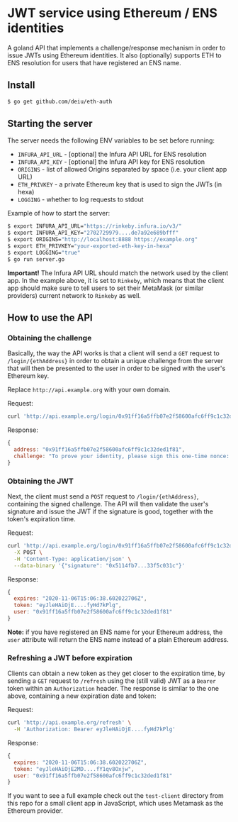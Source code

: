 # JWT service using Ethereum / ENS identities

A goland API that implements a challenge/response mechanism in order to 
issue JWTs using Ethereum identities. It also (optionally) supports ETH to ENS 
resolution for users that have registered an ENS name.

## Install

```bash
$ go get github.com/deiu/eth-auth
```

## Starting the server

The server needs the following ENV variables to be set before running:
* `INFURA_API_URL` - [optional] the Infura API URL for ENS resolution
* `INFURA_API_KEY` - [optional] the Infura API key for ENS resolution
* `ORIGINS` - list of allowed Origins separated by space (i.e. your client app URL)
* `ETH_PRIVKEY` - a private Ethereum key that is used to sign the JWTs (in hexa)
* `LOGGING` - whether to log requests to stdout

Example of how to start the server:

```bash
$ export INFURA_API_URL="https://rinkeby.infura.io/v3/"
$ export INFURA_API_KEY="2702729979....de7a92e689bfff"
$ export ORIGINS="http://localhost:8888 https://example.org"
$ export ETH_PRIVKEY="your-exported-eth-key-in-hexa"
$ export LOGGING="true"
$ go run server.go
```

**Important!** The Infura API URL should match the network used by the client
app. In the example above, it is set to `Rinkeby`, which means that the client
app should make sure to tell users to set their MetaMask (or similar providers)
current network to `Rinkeby` as well.

## How to use the API

### Obtaining the challenge
Basically, the way the API works is that a client will send a `GET` request to
`/login/{ethAddress}` in order to obtain a unique challenge from the server
that will then be presented to the user in order to be signed with the user's
Ethereum key.

Replace `http://api.example.org` with your own domain.

Request:
```bash
curl 'http://api.example.org/login/0x91ff16a5ffb07e2f58600afc6ff9c1c32ded1f81'
```

Response:
```js
{
  address: "0x91ff16a5ffb07e2f58600afc6ff9c1c32ded1f81",
  challenge: "To prove your identity, please sign this one-time nonce: JiqPLBbLBdCfWZoS"
}
```

### Obtaining the JWT

Next, the client must send a `POST` request to `/login/{ethAddress}`, containing the
signed challenge. The API will then validate the user's signature and issue the JWT
if the signature is good, together with the token's expiration time.

Request:
```bash
curl 'http://api.example.org/login/0x91ff16a5ffb07e2f58600afc6ff9c1c32ded1f81' \
  -X POST \
  -H 'Content-Type: application/json' \
  --data-binary '{"signature": "0x5114fb7...33f5c031c"}'
```

Response:
```js
{
  expires: "2020-11-06T15:06:38.602022706Z",
  token: "eyJleHAiOjE....fyHd7kPlg",
  user: "0x91ff16a5ffb07e2f58600afc6ff9c1c32ded1f81"
}
```

**Note:** if you have registered an ENS name for your Ethereum address, the `user`
attribute will return the ENS name instead of a plain Ethereum address.

### Refreshing a JWT before expiration

Clients can obtain a new token as they get closer to the expiration time,
by sending a `GET` request to `/refresh` using the (still valid) JWT as a `Bearer`
token within an `Authorization` header. The response is similar to the one above,
containing a new expiration date and token:

Request:
```bash
curl 'http://api.example.org/refresh' \
  -H 'Authorization: Bearer eyJleHAiOjE....fyHd7kPlg'
```

Response:
```js
{
  expires: "2020-11-06T15:06:38.602022706Z",
  token: "eyJleHAiOjE2MD....fY1qv8Oxjw",
  user: "0x91ff16a5ffb07e2f58600afc6ff9c1c32ded1f81"
}
```

If you want to see a full example check out the `test-client` directory from this
repo for a small client app in JavaScript, which uses Metamask as the Ethereum provider.



